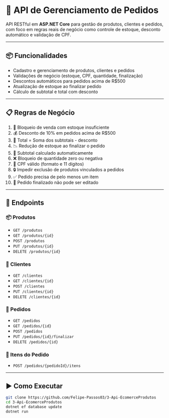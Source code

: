 <h1>🛒 API de Gerenciamento de Pedidos</h1>

<p>API RESTful em <strong>ASP.NET Core</strong> para gestão de produtos, clientes e pedidos, com foco em regras reais de negócio como controle de estoque, desconto automático e validação de CPF.</p>

---

## 📦 Funcionalidades

- Cadastro e gerenciamento de produtos, clientes e pedidos
- Validações de negócio (estoque, CPF, quantidade, finalização)
- Descontos automáticos para pedidos acima de R$500
- Atualização de estoque ao finalizar pedido
- Cálculo de subtotal e total com desconto

---

## 📋 Regras de Negócio

1. 🚫 Bloqueio de venda com estoque insuficiente  
2. 💰 Desconto de 10% em pedidos acima de R$500  
3. 🧮 Total = Soma dos subtotais - desconto  
4. 📉 Redução de estoque ao finalizar o pedido  
5. 🔄 Subtotal calculado automaticamente  
6. ❌ Bloqueio de quantidade zero ou negativa  
7. 🧾 CPF válido (formato e 11 dígitos)  
8. 🔒 Impedir exclusão de produtos vinculados a pedidos  
9. ✅ Pedido precisa de pelo menos um item  
10. 🔐 Pedido finalizado não pode ser editado

---

## 🚪 Endpoints

### 📦 Produtos
- `GET /produtos`  
- `GET /produtos/{id}`  
- `POST /produtos`  
- `PUT /produtos/{id}`  
- `DELETE /produtos/{id}`

### 👤 Clientes
- `GET /clientes`  
- `GET /clientes/{id}`  
- `POST /clientes`  
- `PUT /clientes/{id}`  
- `DELETE /clientes/{id}`

### 🛒 Pedidos
- `GET /pedidos`  
- `GET /pedidos/{id}`  
- `POST /pedidos`  
- `PUT /pedidos/{id}/finalizar`  
- `DELETE /pedidos/{id}`

### 🧾 Itens do Pedido
- `POST /pedidos/{pedidoId}/itens`  

---

## ▶️ Como Executar

```bash
git clone https://github.com/Felipe-Passos03/3-Api-EcomerceProdutos
cd 3-Api-EcomerceProdutos
dotnet ef database update
dotnet run
